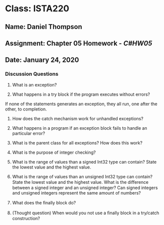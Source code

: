# **Class: ISTA220**
## **Name:**   Daniel Thompson
## **Assignment:** Chapter 05 Homework - *C#HW05*
## **Date:** January 24, 2020


### Discussion Questions
1. What is an exception?

1. What happens in a try block if the program executes without errors?

 If none of the statements generates an  exception, they all run, one after the other, to completion.

1. How does the catch mechanism work for unhandled exceptions?

1. What happens in a program if an exception block fails to handle an particular error?

1. What is the parent class for all exceptions? How does this work?

1. What is the purpose of integer checking?

1. What is the range of values than a signed Int32 type can contain? State the lowest value and the highest value.

1. What is the range of values than an unsigned Int32 type can contain? State the lowest value and the highest value.
What is the diﬀerence between a signed integer and an unsigned integer?
Can signed integers and unsigned integers represent the same amount of numbers?

1. What does the ﬁnally block do?

1. (Thought question) When would you not use a ﬁnally block in a try/catch construction?

